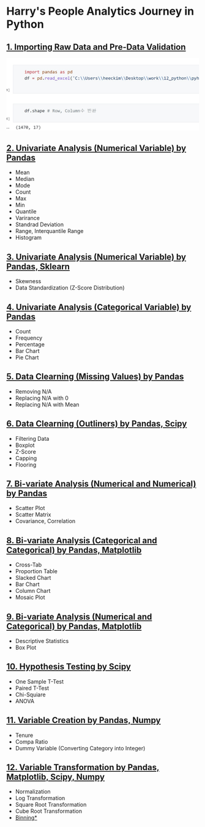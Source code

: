 # Harry's People Analytics Journey in Python

## [1. Importing Raw Data and Pre-Data Validation](https://github.com/harikimu/people_analytics/blob/master/01_pyharry.ipynb)

![](https://github.com/harikimu/people_analytics/blob/master/image/image1.jpg)

## [2. Univariate Analysis (Numerical Variable) by Pandas](https://github.com/harikimu/people_analytics/blob/master/02_pyharry.ipynb)

* Mean
* Median
* Mode
* Count
* Max
* Min
* Quantile
* Varirance
* Standrad Deviation
* Range, Interquantile Range
* Histogram

## [3. Univariate Analysis (Numerical Variable) by Pandas, Sklearn](https://github.com/harikimu/people_analytics/blob/master/03_pyharry.ipynb)

* Skewness
* Data Standardization (Z-Score Distribution)

## [4. Univariate Analysis (Categorical Variable) by Pandas](https://github.com/harikimu/people_analytics/blob/master/04_pyharry.ipynb)

* Count
* Frequency
* Percentage
* Bar Chart
* Pie Chart

## [5. Data Clearning (Missing Values) by Pandas](https://github.com/harikimu/people_analytics/blob/master/05_pyharry.ipynb)

* Removing N/A
* Replacing N/A with 0
* Replacing N/A with Mean

## [6. Data Clearning (Outliners) by Pandas, Scipy](https://github.com/harikimu/people_analytics/blob/master/06_pyharry.ipynb)

* Filtering Data
* Boxplot
* Z-Score
* Capping
* Flooring

## [7. Bi-variate Analysis (Numerical and Numerical) by Pandas](https://github.com/harikimu/people_analytics/blob/master/07_pyharry.ipynb)

* Scatter Plot
* Scatter Matrix
* Covariance, Correlation

## [8. Bi-variate Analysis (Categorical and Categorical) by Pandas, Matplotlib](https://github.com/harikimu/people_analytics/blob/master/08_pyharry.ipynb)

* Cross-Tab
* Proportion Table
* Slacked Chart
* Bar Chart
* Column Chart
* Mosaic Plot

## [9. Bi-variate Analysis (Numerical and Categorical) by Pandas, Matplotlib](https://github.com/harikimu/people_analytics/blob/master/09_pyharry.ipynb)

* Descriptive Statistics
* Box Plot

## [10. Hypothesis Testing by Scipy](https://github.com/harikimu/people_analytics/blob/master/10_pyharry.ipynb)

* One Sample T-Test
* Paired T-Test
* Chi-Squiare
* ANOVA

## [11. Variable Creation by Pandas, Numpy](https://github.com/harikimu/people_analytics/blob/master/11_pyharry.ipynb)

* Tenure
* Compa Ratio
* Dummy Variable (Converting Category into Integer)

## [12. Variable Transformation by Pandas, Matplotlib, Scipy, Numpy](https://github.com/harikimu/people_analytics/blob/master/12_pyharry.ipynb)

* Normalization
* Log Transformation
* Square Root Transformation
* Cube Root Transformation
* [Binning*](https://github.com/harikimu/people_analytics/blob/master/13_pyharry.ipynb)
